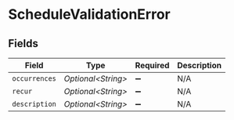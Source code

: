 # ScheduleValidationError


## Fields

| Field               | Type                | Required            | Description         |
| ------------------- | ------------------- | ------------------- | ------------------- |
| `occurrences`       | *Optional\<String>* | :heavy_minus_sign:  | N/A                 |
| `recur`             | *Optional\<String>* | :heavy_minus_sign:  | N/A                 |
| `description`       | *Optional\<String>* | :heavy_minus_sign:  | N/A                 |